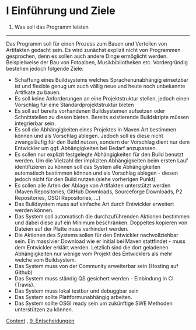 I Einführung und Ziele
===========================

1. Was soll das Programm leisten
--------------------------------
Das Programm soll für einen Prozess zum Bauen und Verteilen von Artifakten
gedacht sein. Es wird zunächst explizit nicht von Programmen gesprochen, denn 
es sollen auch andere Dinge ermöglicht werden. Beispielweise der Bau von 
Fotoalben, Musikbibliotheken etc. Vordergründig bestehen jedoch folgende Ziele:

+ Schaffung eines Buildsystems welches Sprachenunabhängig einsetzbar ist 
und flexible genug um auch völlig neue und heute noch unbekannte Artifkate zu 
bauen.
+ Es soll keine Anforderungen an eine Projektstruktur stellen, jedoch einen
Vorschlag für eine Standardprojektstruktur bieten
+ Es soll auf bereits vorhandenen Buildsystemen aufsetzen oder Schnittstellen 
zu diesen bieten. Bereits existierende Buildskripte müssen integrierbar sein.
+ Es soll die Abhängigkeiten eines Projektes in Maven Art bestimmen können und 
als Vorschlag ablegen. Jedoch soll es diese nicht zwangsläufig für den Build
nutzen, sondern der Vorschlag dient nur dem Entwickler um ggf. Abhängigkeiten
bei Bedarf anzupassen.
+ Es sollen nur explizit festgelegte Abhängigkeiten für den Build benutzt werden.
Um die Vielzahl der impliziten Abhängigkeiten beim ersten Lauf identifizieren 
zu können soll das System alle Abhängigkeiten automatisch bestimmen können und 
als Vorschlag ablegen - diesen jedoch nicht für den Build nutzen (siehe
vorherigen Punkt)
+ Es sollen alle Arten der Ablage von Artifakten unterstützt werden (Maven 
Repositories, GitHub Downloads, Sourceforge Downloads, P2 Repositories, OSGI 
Repositories, ...)
+ Das Buildsystem muss auf einfache Art durch Entwickler erweitert werden 
können.
+ Das System soll automatisch die durchzuführenden Aktionen bestimmen und dabei
diese auf ein Minimum beschränken. Doppeltes kopieren von Dateien auf der Platte 
muss verhindert werden. 
+ Die Aktionen des Systems sollen für den Entwickler nachvollziehbar sein. Ein 
massivier Download wie er initial bei Maven stattfindet - muss dem Entwickler 
erklärt werden. Letzlich sind die dort geladenen Abhängigkeiten nur wenige 
vom Projekt des Entwicklers als mehr welche vom Buildsystem.
+ Das System muss von der Community erweiterbar sein (Hosting auf Github)
+ Das System muss ständig QS gesichert werden - Einbindung in CI (Travis).
+ Das System muss lokal testbar und debuggbar sein
+ Das System sollte Plattformunabhängig arbeiten.
+ Das System sollte OSGI ready sein um zukünftige SWE Methoden unterstützen zu 
können.

[Content](index.md) , [9. Entscheidungen](9_Entscheidungen.md) 
